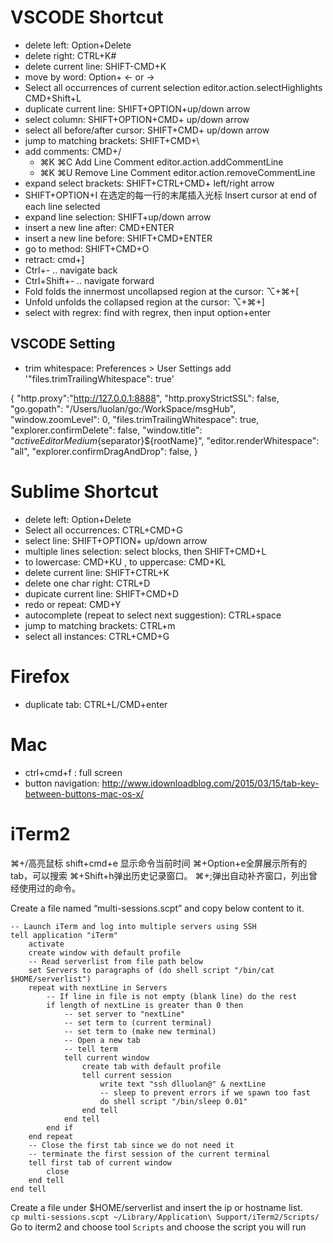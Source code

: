 # VSCODE Shortcut  
* delete left: Option+Delete
* delete right: CTRL+K#
* delete current line: SHIFT-CMD+K
* move by word: Option+ <- or ->
* Select all occurrences of current selection editor.action.selectHighlights CMD+Shift+L
* duplicate current line: SHIFT+OPTION+up/down arrow
* select column: SHIFT+OPTION+CMD+ up/down arrow
* select all before/after cursor: SHIFT+CMD+ up/down arrow
* jump to matching brackets: SHIFT+CMD+\
* add comments: CMD+/
  * ⌘K ⌘C    Add Line Comment    editor.action.addCommentLine
  * ⌘K ⌘U   Remove Line Comment     editor.action.removeCommentLine
* expand select brackets: SHIFT+CTRL+CMD+ left/right arrow
* SHIFT+OPTION+I 在选定的每一行的末尾插入光标 Insert cursor at end of each line selected
* expand line selection: SHIFT+up/down arrow
* insert a new line after: CMD+ENTER
* insert a new line before: SHIFT+CMD+ENTER
* go to method: SHIFT+CMD+O
* retract: cmd+]
* Ctrl+- .. navigate back
* Ctrl+Shift+- .. navigate forward
* Fold folds the innermost uncollapsed region at the cursor: ⌥+⌘+[
* Unfold unfolds the collapsed region at the cursor: ⌥+⌘+] 
* select with regrex: find with regrex, then input option+enter

## VSCODE Setting  
* trim whitespace: Preferences > User Settings add '"files.trimTrailingWhitespace": true'

{
    "http.proxy":"http://127.0.0.1:8888",
    "http.proxyStrictSSL": false,
    "go.gopath": "/Users/luolan/go:/WorkSpace/msgHub",
    "window.zoomLevel": 0,
    "files.trimTrailingWhitespace": true,
    "explorer.confirmDelete": false,
    "window.title": "${activeEditorMedium}${separator}${rootName}",
    "editor.renderWhitespace": "all",
    "explorer.confirmDragAndDrop": false,
}

# Sublime Shortcut  
* delete left: Option+Delete
* Select all occurrences: CTRL+CMD+G
* select line: SHIFT+OPTION+ up/down arrow
* multiple lines selection: select blocks, then SHIFT+CMD+L
* to lowercase: CMD+KU , to uppercase: CMD+KL
* delete current line: SHIFT+CTRL+K
* delete one char right: CTRL+D
* dupicate current line: SHIFT+CMD+D
* redo or repeat: CMD+Y
* autocomplete (repeat to select next suggestion): CTRL+space
* jump to matching brackets: CTRL+m
* select all instances: CTRL+CMD+G


# Firefox  
* duplicate tab:  CTRL+L/CMD+enter

# Mac  
* ctrl+cmd+f : full screen
* button navigation: http://www.idownloadblog.com/2015/03/15/tab-key-between-buttons-mac-os-x/

# iTerm2

⌘+/高亮鼠标
shift+cmd+e 显示命令当前时间
⌘+Option+e全屏展示所有的 tab，可以搜索
⌘+Shift+h弹出历史记录窗口。
⌘+;弹出自动补齐窗口，列出曾经使用过的命令。

Create a file named “multi-sessions.scpt” and copy below content to it.
```
-- Launch iTerm and log into multiple servers using SSH
tell application "iTerm"
	activate
	create window with default profile
	-- Read serverlist from file path below
	set Servers to paragraphs of (do shell script "/bin/cat $HOME/serverlist")
	repeat with nextLine in Servers
		-- If line in file is not empty (blank line) do the rest
		if length of nextLine is greater than 0 then
			-- set server to "nextLine"
			-- set term to (current terminal)
			-- set term to (make new terminal)
			-- Open a new tab
			-- tell term
			tell current window
				create tab with default profile
				tell current session
					write text "ssh dlluolan@" & nextLine
					-- sleep to prevent errors if we spawn too fast
					do shell script "/bin/sleep 0.01"
				end tell
			end tell
		end if
	end repeat
	-- Close the first tab since we do not need it
	-- terminate the first session of the current terminal
	tell first tab of current window
		close
	end tell
end tell
```
Create a file under $HOME/serverlist and insert the ip or hostname list.  
`cp multi-sessions.scpt ~/Library/Application\ Support/iTerm2/Scripts/`  
Go to iterm2 and choose tool `Scripts` and choose the script you will run